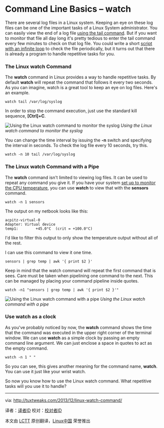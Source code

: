 Command Line Basics – watch
================================================================================
There are several log files in a Linux system. Keeping an eye on these log files can be one of the important tasks of a Linux System administrator. You can easily view the end of a log file [using the tail command][1]. But if you want to monitor that file all day long it's pretty tedious to enter the tail command every few minutes to check on that log file. You could write a short [script  with an infinite loop][2] to check the file periodically, but it turns out that there is already a program to handle repetitive tasks for you.

### The Linux watch Command ###

The **watch** command in Linux provides a way to handle repetitive tasks. By default **watch** will repeat the command that follows it every two seconds. As you can imagine, watch is a great tool to keep an eye on log files. Here's an example.

    watch tail /var/log/syslog

In order to stop the command execution, just use the standard kill sequence, **[Ctrl]+C**.

![Using the Linux watch command to monitor the syslog](http://tuxtweaks.com/wp-content/uploads/2013/12/Watch_01_wm.png)
*Using the Linux watch command to monitor the syslog*

You can change the time interval by issuing the **-n** switch and specifying the interval in seconds. To check the log file every 10 seconds, try this.

    watch -n 10 tail /var/log/syslog

### The Linux watch Command with a Pipe ###

The **watch** command isn't limited to viewing log files. It can be used to repeat any command you give it. If you have your system [set up to monitor the CPU temperature][3], you can use **watch** to view that with the **sensors** command.

    watch -n 1 sensors

The output on my netbook looks like this:

    acpitz-virtual-0
    Adapter: Virtual device
    temp1:        +45.0°C  (crit = +100.0°C)

I'd like to filter this output to only show the temperature output without all of the rest.

I can use this command to view it one time.

    sensors | grep temp | awk '{ print $2 }'

Keep in mind that the watch command will repeat the first command that is sees. Care must be taken when pipelining one command to the next. This can be managed by placing your command pipeline inside quotes.

    watch -n1 "sensors | grep temp | awk '{ print $2 }'"

![Using the Linux watch command with a pipe](http://tuxtweaks.com/wp-content/uploads/2013/12/Watch_02_wm.png)
*Using the Linux watch command with a pipe*

### Use watch as a clock ###

As you've probably noticed by now, the **watch** command shows the time that the command was executed in the upper right corner of the terminal window. We can use **watch** as a simple clock by passing an empty command line argument. We can just enclose a space in quotes to act as the empty command.

    watch -n 1 " "

So you can see, this gives another meaning for the command name, **watch**. You can use it just like your wrist watch.

So now you know how to use the Linux watch command. What repetitive tasks will you use it to handle?

--------------------------------------------------------------------------------

via: http://tuxtweaks.com/2013/12/linux-watch-command/

译者：[译者ID](https://github.com/译者ID) 校对：[校对者ID](https://github.com/校对者ID)

本文由 [LCTT](https://github.com/LCTT/TranslateProject) 原创翻译，[Linux中国](http://linux.cn/) 荣誉推出

[1]:http://tuxtweaks.com/2011/02/command-line-basics-head-and-tail/
[2]:http://tuxtweaks.com/2012/01/creating-a-terminal-window-clock/
[3]:http://tuxtweaks.com/2008/08/how-to-control-fan-speeds-in-ubuntu/